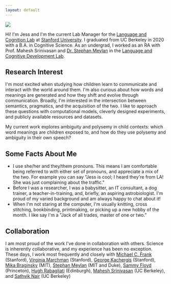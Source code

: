 ```yaml
---
layout: default
---
```

<img class="profile-picture" src="images/image_person.png" onmouseover="this.src='images/me_icon.png'" onmouseout="this.src='images/image_person.png'" />

Hi! I'm Jess and I'm the current Lab Manager for the [Language and Cognition Lab](http://langcog.stanford.edu/index.html) at [Stanford University](https://www.stanford.edu/). I graduated from UC Berkeley in 2020 with a B.A. in Cognitive Science. As an undergrad, I worked as an RA with Prof. Mahesh Srinivasan and [Dr. Stephan Meylan](https://stephanmeylan.com/) in the [Language and Cognitive Development Lab](https://lcdlab.berkeley.edu/).

<head>
    <!-- Place your kit's code here -->
    <script src="https://kit.fontawesome.com/3f886daa7f.js" crossorigin="anonymous"></script>
  </head>

  <body>
    <!-- Ready to use Font Awesome. Activate interlock. Dynotherms - connected. Infracells - up. Icons are go! -->
    <a href="https://twitter.com/jmankewitz"> <i class="fab fa-twitter fa-3x"></i> </a>
    <a href="https://github.com/jmankewitz/"> <i class="fab fa-github fa-3x"></i> </a>
    <a href="https://www.linkedin.com/in/jmankewitz/"> <i class="fab fa-linkedin fa-3x"></i> </a>
    <a href="https://orcid.org/0000-0002-2393-4987"> <i class="fab fa-orcid fa-3x"></i> </a>
  </body>

## Research Interest

I'm most excited when studying how children learn to communicate and interact with the world around them. I'm also curious about how words and meanings are generated and how they shift and evolve through communication. Broadly, I'm interested in the intersection between semantics, pragmatics, and the acquisition of the two. I like to approach these questions with computational models, cleverly designed experiments, and publicly available resources and datasets.

My current work explores ambiguity and polysemy in child contexts: which word meanings are children exposed to, and how do they use polysemy and ambiguity in their own speech?

## Some Facts About Me
* I use she/her and they/them pronouns. This means I am comfortable being referred to with either set of pronouns, and appreciate a mix of the two. For example you can say "Jess is cool; I heard they're from LA! She was just complaining about the traffic."
* Before I was a researcher, I was a babysitter, an IT consultant, a dog trainer, a teacher-in-training, and, briefly, an aspiring astrobiologist. I'm proud of my varied background and am always happy to chat about it!
* When I'm not staring at the computer, I'm usually knitting, cross stitching, bookbinding, printmaking, or picking up a new hobby of the month. I like say I'm a "Jack of all trades, master of one or two."

## Collaboration

I am most proud of the work I've done in collaboration with others. Science is inherently collaborative, and my experience has been no exception. These days, I work most frequently and closely with [Michael C. Frank](https://web.stanford.edu/~mcfrank/) (Stanford), [Virginia Marchman](https://profiles.stanford.edu/virginia-marchman) (Stanford), [George Kachergis](http://www.kachergis.com/) (Stanford), [Mika Braginsky](https://mikabr.io/) (MIT), [Stephan Meylan](https://stephanmeylan.com/) (MIT and Duke), [Sammy Floyd](https://www.sammyfloyd.com/) (Princeton), [Hugh Rabagliati](https://www.ed.ac.uk/profile/hugh-rabagliati) (Edinburgh), [Mahesh Srinivasan](https://psychology.berkeley.edu/people/mahesh-srinivasan) (UC Berkeley), and [Sathvik Nair](https://sathvikn.github.io/) (UC Berkeley)
